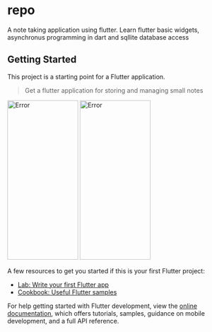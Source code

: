 # repo

A note taking application using flutter.
Learn flutter basic widgets, asynchronus programming in dart and sqllite database access

## Getting Started

This project is a starting point for a Flutter application.

> Get a flutter application for storing and managing small notes

<img width="160" height="360" alt="Error" src="https://user-images.githubusercontent.com/37095473/211134278-30fa27f1-2273-49cf-8927-d25862ea060d.png">
<img width="160" height="360" alt="Error" src="https://user-images.githubusercontent.com/37095473/211134284-5363d9bf-5509-4aa6-a5c6-9c43e3b26398.png">

A few resources to get you started if this is your first Flutter project:

- [Lab: Write your first Flutter app](https://docs.flutter.dev/get-started/codelab)
- [Cookbook: Useful Flutter samples](https://docs.flutter.dev/cookbook)

For help getting started with Flutter development, view the
[online documentation](https://docs.flutter.dev/), which offers tutorials,
samples, guidance on mobile development, and a full API reference.
